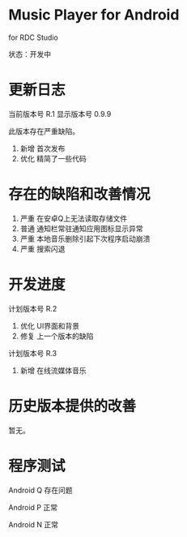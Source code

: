 # Music Player for Android

for RDC Studio

状态：开发中



# 更新日志

当前版本号 R.1 	显示版本号 0.9.9

此版本存在严重缺陷。

1. 新增 首次发布
2. 优化 精简了一些代码



# 存在的缺陷和改善情况

1. 严重 在安卓Q上无法读取存储文件
2. 普通 通知栏常驻通知应用图标显示异常
3. 严重 本地音乐删除引起下次程序启动崩溃
4. 严重 搜索闪退



# 开发进度

计划版本号 R.2 

1. 优化 UI界面和背景
2. 修复 上一个版本的缺陷

计划版本号 R.3

1. 新增 在线流媒体音乐



# 历史版本提供的改善

暂无。



# 程序测试

Android Q 存在问题

Android P 正常

Android N 正常